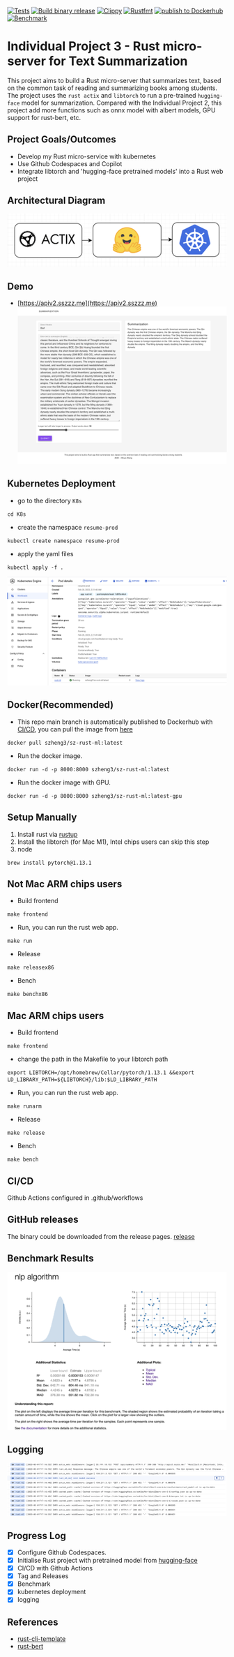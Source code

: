 [![Tests](https://github.com/szheng3/rust-individual-project-3/actions/workflows/tests.yml/badge.svg)](https://github.com/szheng3/rust-individual-project-3/actions/workflows/tests.yml)
[![Build binary release](https://github.com/szheng3/rust-individual-project-3/actions/workflows/release.yml/badge.svg)](https://github.com/szheng3/rust-individual-project-3/actions/workflows/release.yml)
[![Clippy](https://github.com/szheng3/rust-individual-project-3/actions/workflows/lint.yml/badge.svg)](https://github.com/szheng3/rust-individual-project-3/actions/workflows/lint.yml)
[![Rustfmt](https://github.com/szheng3/rust-individual-project-3/actions/workflows/rustfmt.yml/badge.svg)](https://github.com/szheng3/rust-individual-project-3/actions/workflows/rustfmt.yml)
[![publish to Dockerhub](https://github.com/szheng3/rust-individual-project-3/actions/workflows/publish.yml/badge.svg)](https://github.com/szheng3/rust-individual-project-3/actions/workflows/publish.yml)
[![Benchmark](https://github.com/szheng3/rust-individual-project-3/actions/workflows/bench.yml/badge.svg)](https://github.com/szheng3/rust-individual-project-3/actions/workflows/bench.yml)

# Individual Project 3 - Rust micro-server for Text Summarization

This project aims to build a Rust micro-server that summarizes text, based on the common task of reading and summarizing books among students. The project uses the `rust actix` and `libtorch` to run a pre-trained `hugging-face` model for summarization.
Compared with the Individual Project 2, this project add more functions such as onnx model with albert models, GPU support for rust-bert, etc.
## Project Goals/Outcomes

* Develop my Rust micro-service with kubernetes
* Use Github Codespaces and Copilot
* Integrate libtorch and 'hugging-face pretrained models' into a Rust web project

## Architectural Diagram

![image](./assets/ml.png)
## Demo
* [https://apiv2.sszzz.me](https://apiv2.sszzz.me)
  ![image](./assets/demo1.png)


## Kubernetes Deployment
* go to the directory `K8s`
```
cd K8s
```

* create the namespace `resume-prod`
```
kubectl create namespace resume-prod

```
* apply the yaml files
```
kubectl apply -f .
```
![image](./assets/k8s1.png)


## Docker(Recommended)

* This repo main branch is automatically published to Dockerhub with [CI/CD](https://github.com/szheng3/rust-individual-project-3/actions/workflows/publish.yml), you can pull the image from [here](https://hub.docker.com/repository/docker/szheng3/sz-rust-ml/general)
```
docker pull szheng3/sz-rust-ml:latest
```
* Run the docker image.
```
docker run -d -p 8000:8000 szheng3/sz-rust-ml:latest
```
* Run the docker image with GPU.
```
docker run -d -p 8000:8000 szheng3/sz-rust-ml:latest-gpu
```


## Setup Manually

1. Install rust via [rustup](https://rustup.rs/)
2. Install the libtorch (for Mac M1), Intel chips users can skip this step
3. node 
```
brew install pytorch@1.13.1
```


## Not Mac ARM chips users
* Build frontend
```
make frontend 
```
* Run, you can run the rust web app.
```
make run 
```

* Release
```
make releasex86
```

* Bench
```
make benchx86
```

## Mac ARM chips users
* Build frontend
```
make frontend 
```
* change the path in the Makefile to your libtorch path
```
export LIBTORCH=/opt/homebrew/Cellar/pytorch/1.13.1 &&export LD_LIBRARY_PATH=${LIBTORCH}/lib:$LD_LIBRARY_PATH
```
* Run, you can run the rust web app.
```
make runarm 
```
* Release
```
make release
```
* Bench
```
make bench
```



## CI/CD

Github Actions configured in .github/workflows



## GitHub releases
The binary could be downloaded from the release pages. [release](https://github.com/szheng3/rust-individual-project-3/releases)

## Benchmark Results
![Benchmark](./assets/report1.png)
## Logging
![logging](./assets/logging.png)

## Progress Log

- [x] Configure Github Codespaces.
- [x] Initialise Rust project with pretrained model from [hugging-face](https://huggingface.co/transformers/model_doc/bart.html)
- [x] CI/CD with Github Actions
- [x] Tag and Releases
- [x] Benchmark
- [x] kubernetes deployment
- [x] logging

## References


* [rust-cli-template](https://github.com/kbknapp/rust-cli-template)
* [rust-bert](https://github.com/guillaume-be/rust-bert)